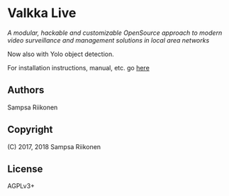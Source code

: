 # Valkka Live

*A modular, hackable and customizable OpenSource approach to modern video surveillance and management solutions in local area networks*

Now also with Yolo object detection.

For installation instructions, manual, etc. go [here](https://elsampsa.github.io/valkka-live)

## Authors
Sampsa Riikonen

## Copyright
(C) 2017, 2018 Sampsa Riikonen

## License
AGPLv3+
